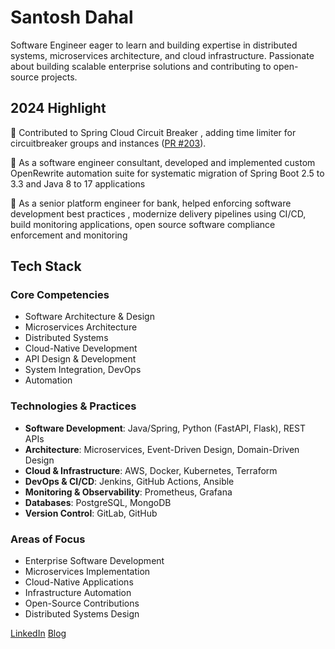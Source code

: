 # Santosh Dahal

Software Engineer eager to learn and building expertise in distributed systems, microservices architecture, and cloud infrastructure. Passionate about building scalable enterprise solutions and contributing to open-source projects.

## 2024 Highlight
🌟 Contributed to Spring Cloud Circuit Breaker , adding time limiter for circuitbreaker groups and instances ([PR #203](https://github.com/spring-cloud/spring-cloud-circuitbreaker/pull/203)).

🌟 As a software engineer consultant, developed and implemented custom OpenRewrite automation suite for systematic migration of Spring Boot 2.5 to 3.3 and Java 8 to 17 applications

🌟 As a senior platform engineer for bank, helped enforcing software development best practices , modernize delivery pipelines using CI/CD, build monitoring applications, open source software compliance enforcement and monitoring


## Tech Stack
### Core Competencies
- Software Architecture & Design
- Microservices Architecture
- Distributed Systems
- Cloud-Native Development
- API Design & Development
- System Integration, DevOps
- Automation

### Technologies & Practices
- **Software Development**: Java/Spring, Python (FastAPI, Flask), REST APIs
- **Architecture**: Microservices, Event-Driven Design, Domain-Driven Design
- **Cloud & Infrastructure**: AWS, Docker, Kubernetes, Terraform
- **DevOps & CI/CD**: Jenkins, GitHub Actions, Ansible
- **Monitoring & Observability**: Prometheus, Grafana
- **Databases**: PostgreSQL, MongoDB
- **Version Control**: GitLab, GitHub

### Areas of Focus
- Enterprise Software Development
- Microservices Implementation
- Cloud-Native Applications
- Infrastructure Automation
- Open-Source Contributions
- Distributed Systems Design

[LinkedIn](https://www.linkedin.com/in/santosh-dahal/)
[Blog](https://santoshdahal.com)
